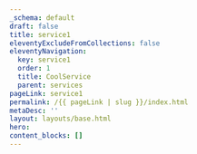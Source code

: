 ```yaml
---
_schema: default
draft: false
title: service1
eleventyExcludeFromCollections: false
eleventyNavigation:
  key: service1
  order: 1
  title: CoolService
  parent: services
pageLink: service1
permalink: /{{ pageLink | slug }}/index.html
metaDesc: ''
layout: layouts/base.html
hero:
content_blocks: []
---
```

